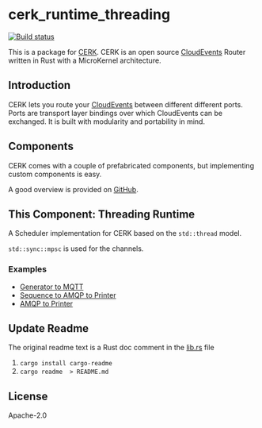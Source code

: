 # cerk_runtime_threading

[![Build status](https://badge.buildkite.com/4494e29d5f2c47e3fe998af46dff78a447800a76a68024e392.svg?branch=master)](https://buildkite.com/ce-rust/cerk)


This is a package for [CERK](https://github.com/ce-rust/cerk).
CERK is an open source [CloudEvents](https://github.com/cloudevents/spec) Router written in Rust with a MicroKernel architecture.

## Introduction

CERK lets you route your [CloudEvents](https://github.com/cloudevents/spec) between different different ports.
Ports are transport layer bindings over which CloudEvents can be exchanged.
It is built with modularity and portability in mind.

## Components

CERK comes with a couple of prefabricated components, but implementing custom components is easy.

A good overview is provided on [GitHub](https://github.com/ce-rust/cerk/).

## This Component: Threading Runtime

A Scheduler implementation for CERK based on the `std::thread` model.

`std::sync::mpsc` is used for the channels.

### Examples

* [Generator to MQTT](https://github.com/ce-rust/cerk/tree/master/examples/examples/src/mqtt/)
* [Sequence to AMQP to Printer](https://github.com/ce-rust/cerk/tree/master/examples/examples/src/sequence_to_amqp_to_printer/)
* [AMQP to Printer](https://github.com/ce-rust/cerk/tree/master/examples/examples/src/amqp_to_printer/)


## Update Readme

The original readme text is a Rust doc comment in the [lib.rs](./src/lib.rs) file

1. `cargo install cargo-readme`
2. `cargo readme  > README.md`

## License

Apache-2.0
